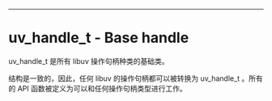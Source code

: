 
---

# uv\_handle\_t - Base handle

uv\_handle\_t 是所有 libuv 操作句柄种类的基础类。

结构是一致的，因此，任何 libuv  的操作句柄都可以被转换为 uv\_handle\_t 。所有的 API 函数被定义为可以和任何操作句柄类型进行工作。

